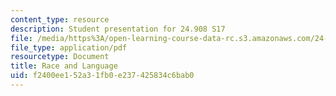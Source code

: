 ```yaml
---
content_type: resource
description: Student presentation for 24.908 S17
file: /media/https%3A/open-learning-course-data-rc.s3.amazonaws.com/24-908-creole-language-and-caribbean-identities-spring-2017/f2400ee152a31fb0e237425834c6bab0_MIT24_908s17_RaceLanguage.pdf
file_type: application/pdf
resourcetype: Document
title: Race and Language
uid: f2400ee1-52a3-1fb0-e237-425834c6bab0
---
```

